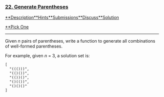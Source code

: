 ### [22. Generate Parentheses](https://leetcode.com/problems/generate-parentheses/description/)

[**Description](https://leetcode.com/problems/generate-parentheses/description/)[**Hints](https://leetcode.com/problems/generate-parentheses/hints/)[**Submissions](https://leetcode.com/problems/generate-parentheses/submissions/)[**Discuss](https://leetcode.com/problems/generate-parentheses/discuss/)[**Solution](https://leetcode.com/problems/generate-parentheses/solution/)

[**Pick One](https://leetcode.com/problems/random-one-question/)

------

Given *n* pairs of parentheses, write a function to generate all combinations of well-formed parentheses.

For example, given *n* = 3, a solution set is:

```
[
  "((()))",
  "(()())",
  "(())()",
  "()(())",
  "()()()"
]

```